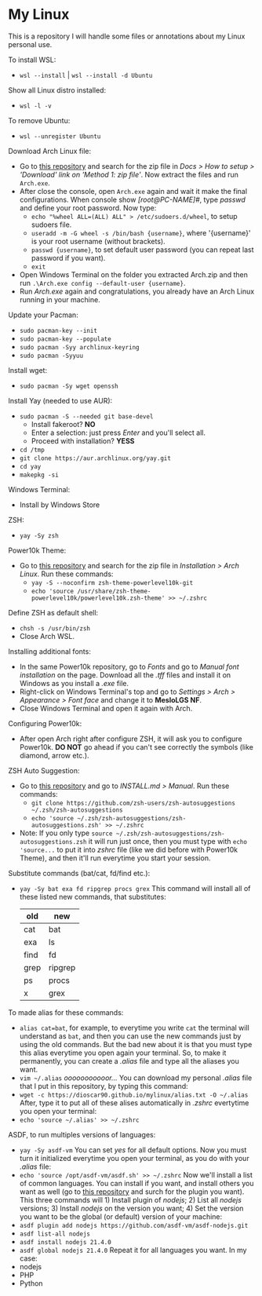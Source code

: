 # My Linux

This is a repository I will handle some files or annotations about my Linux personal use.

To install WSL:
- `wsl --install` | `wsl --install -d Ubuntu`

Show all Linux distro installed:
- `wsl -l -v`

To remove Ubuntu:
- `wsl --unregister Ubuntu`

Download Arch Linux file:
- Go to [this repository](https://github.com/yuk7/ArchWSL) and search for the zip file in *Docs > How to setup > 'Download' link on 'Method 1: zip file'*. Now extract the files and run `Arch.exe`.
- After close the console, open `Arch.exe` again and wait it make the final configurations. When console show *[root@PC-NAME]#*, type *passwd* and define your root password. Now type:
    - `echo "%wheel ALL=(ALL) ALL" > /etc/sudoers.d/wheel`, to setup sudoers file.
    - `useradd -m -G wheel -s /bin/bash {username}`, where '{username}' is your root username (without brackets).
    - `passwd {username}`, to set default user password (you can repeat last password if you want).
    - `exit`
- Open Windows Terminal on the folder you extracted Arch.zip and then run `.\Arch.exe config --default-user {username}`.
- Run *Arch.exe* again and congratulations, you already have an Arch Linux running in your machine.

Update your Pacman:
- `sudo pacman-key --init`
- `sudo pacman-key --populate`
- `sudo pacman -Syy archlinux-keyring`
- `sudo pacman -Syyuu`

Install wget:
- `sudo pacman -Sy wget openssh`

Install Yay (needed to use AUR):
- `sudo pacman -S --needed git base-devel`
    - Install fakeroot? **NO**
    - Enter a selection: just press *Enter* and you'll select all.
    - Proceed with installation? **YESS**
- `cd /tmp`
- `git clone https://aur.archlinux.org/yay.git`
- `cd yay`
- `makepkg -si`

Windows Terminal:
- Install by Windows Store

ZSH:
- `yay -Sy zsh`

Power10k Theme:
- Go to [this repository](https://github.com/romkatv/powerlevel10k) and search for the zip file in *Installation > Arch Linux*. Run these commands:
    - `yay -S --noconfirm zsh-theme-powerlevel10k-git`
    - `echo 'source /usr/share/zsh-theme-powerlevel10k/powerlevel10k.zsh-theme' >> ~/.zshrc`

Define ZSH as default shell:
- `chsh -s /usr/bin/zsh`
- Close Arch WSL.

Installing additional fonts:
- In the same Power10k repository, go to *Fonts* and go to *Manual font installation* on the page. Download all the *.tff* files and install it on Windows as you install a *.exe* file.
- Right-click on Windows Terminal's top and go to *Settings > Arch > Appearance > Font face* and change it to **MesloLGS NF**.
- Close Windows Terminal and open it again with Arch.

Configuring Power10k:
- After open Arch right after configure ZSH, it will ask you to configure Power10k. **DO NOT** go ahead if you can't see correctly the symbols (like diamond, arrow etc.).

ZSH Auto Suggestion:
- Go to [this repository](https://github.com/zsh-users/zsh-autosuggestions) and go to *INSTALL.md > Manual*. Run these commands:
    - `git clone https://github.com/zsh-users/zsh-autosuggestions ~/.zsh/zsh-autosuggestions`
    - `echo 'source ~/.zsh/zsh-autosuggestions/zsh-autosuggestions.zsh' >> ~/.zshrc`
- Note: If you only type `source ~/.zsh/zsh-autosuggestions/zsh-autosuggestions.zsh` it will run just once, then you must type with `echo 'source...` to put it into *zshrc* file (like we did before with Power10k Theme), and then it'll run everytime you start your session.

Substitute commands (bat/cat, fd/find etc.):
- `yay -Sy bat exa fd ripgrep procs grex`
This command will install all of these listed new commands, that substitutes:

    | old | new |
    | --- | --- |
    | cat | bat |
    | exa | ls |
    | find | fd |
    | grep | ripgrep |
    | ps | procs |
    | x | grex |

To made alias for these commands:
- `alias cat=bat`, for example, to everytime you write `cat` the terminal will understand as `bat`, and then you can use the new commands just by using the old commands. But the bad new about it is that you must type this alias everytime you open again your terminal. So, to make it permanently, you can create a *.alias* file and type all the aliases you want.
- `vim ~/.alias`
*ooooooooooor...*
You can download my personal *.alias* file that I put in this repository, by typing this command:
- `wget -c https://dioscar90.github.io/mylinux/alias.txt -O ~/.alias`
After, type it to put all of these alises automatically in *.zshrc* evertytime you open your terminal:
- `echo 'source ~/.alias' >> ~/.zshrc`

ASDF, to run multiples versions of languages:
- `yay -Sy asdf-vm`
You can set *yes* for all default options.
Now you must turn it initialized everytime you open your terminal, as you do with your *.alias* file:
- `echo 'source /opt/asdf-vm/asdf.sh' >> ~/.zshrc`
Now we'll install a list of common languages. You can install if you want, and install others you want as well (go to [this repository](https://github.com/asdf-vm) and surch for the plugin you want). This three commands will 1) Install plugin of *nodejs*; 2) List all *nodejs* versions; 3) Install *nodejs* on the version you want; 4) Set the version you want to be the global (or default) version of your machine:
- `asdf plugin add nodejs https://github.com/asdf-vm/asdf-nodejs.git`
- `asdf list-all nodejs`
- `asdf install nodejs 21.4.0`
- `asdf global nodejs 21.4.0`
Repeat it for all languages you want. In my case:
- nodejs
- PHP
- Python